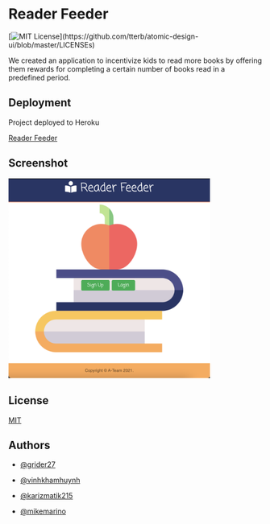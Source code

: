 # Reader Feeder

[![MIT License](https://img.shields.io/apm/l/atomic-design-ui.svg?)](https://github.com/tterb/atomic-design-ui/blob/master/LICENSEs)

We created an application to incentivize kids to read more books by offering them rewards for completing a certain number of books read in a predefined period.

## Deployment

Project deployed to Heroku

[Reader Feeder](https://readerfeeder.herokuapp.com/)

## Screenshot

<img src="./screenshot_final.png" width="400" />

## License

[MIT](https://choosealicense.com/licenses/mit/)

## Authors

- [@grider27](https://www.github.com/grider27)

- [@vinhkhamhuynh](https://www.github.com/vinhkhamhuynh)

- [@karizmatik215](https://www.github.com/karizmatik215)

- [@mikemarino](https://www.github.com/mikemarino)

